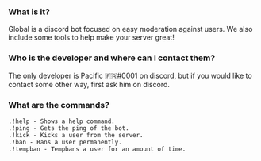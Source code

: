### What is it?

Global is a discord bot focused on easy moderation against users. We also include some tools to help make your server great!

### Who is the developer and where can I contact them?

The only developer is Pacific 🇫🇷#0001 on discord, but if you would like to contact some other way, first ask him on discord.

### What are the commands?

```
.!help - Shows a help command.
.!ping - Gets the ping of the bot.
.!kick - Kicks a user from the server.
.!ban - Bans a user permanently.
.!tempban - Tempbans a user for an amount of time.
```
